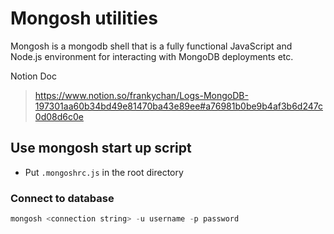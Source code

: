# Mongosh utilities

Mongosh is a mongodb shell that is a fully functional JavaScript and Node.js environment for interacting with MongoDB deployments etc.

Notion Doc

> https://www.notion.so/frankychan/Logs-MongoDB-197301aa60b34bd49e81470ba43e89ee#a76981b0be9b4af3b6d247c0d08d6c0e

## Use mongosh start up script

- Put `.mongoshrc.js` in the root directory

### Connect to database

```javascript
mongosh <connection string> -u username -p password
```
